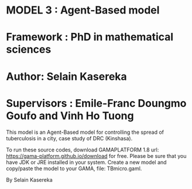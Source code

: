 # MODEL 3 : Agent-Based model                                                                #
# Framework : PhD in mathematical sciences                                                    #
# Author: Selain Kasereka                                                                     #
# Supervisors : Emile-Franc Doungmo Goufo and Vinh Ho Tuong                                   #

This model is an Agent-Based model for controlling the spread of tuberculosis in a city, case study of DRC (Kinshasa).

To run these source codes, download GAMAPLATFORM 1.8 url: https://gama-platform.github.io/download for free. Please be sure that you have JDK or JRE installed in your system. Create a new model and copy/paste the model to your GAMA, file: TBmicro.gaml.

By Selain Kasereka
